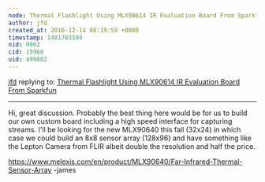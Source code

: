 ```yaml
---
node: Thermal Flashlight Using MLX90614 IR Evaluation Board From Sparkfun 
author: jfd
created_at: 2016-12-14 08:19:59 +0000
timestamp: 1481703599
nid: 9962
cid: 15968
uid: 499882
---
```




[jfd](../profile/jfd) replying to: [Thermal Flashlight Using MLX90614 IR Evaluation Board From Sparkfun ](../notes/code4maine/01-22-2014/thermal-flashlight-using-mlx90614-ir-evaluation-board-from-sparkfun)

----
Hi, great discussion. Probably the best thing here would be for us to build our own custom board including a high speed interface for capturing streams. I'll be looking for the new MLX90640 this fall (32x24) in which case we could build an 8x8 sensor array (128x96) and have something like the Lepton Camera from FLIR albeit double the resolution and half the price.

https://www.melexis.com/en/product/MLX90640/Far-Infrared-Thermal-Sensor-Array
-james

